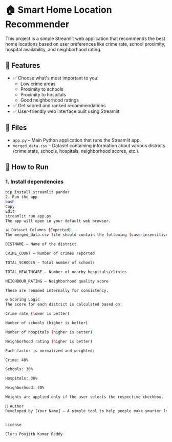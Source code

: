 # 🏠 Smart Home Location Recommender

This project is a simple Streamlit web application that recommends the best home locations based on user preferences like crime rate, school proximity, hospital availability, and neighborhood rating.

## 📌 Features

- ✅ Choose what's most important to you:
  - Low crime areas
  - Proximity to schools
  - Proximity to hospitals
  - Good neighborhood ratings
- ✅ Get scored and ranked recommendations
- ✅ User-friendly web interface built using Streamlit

## 📂 Files

- `app.py` – Main Python application that runs the Streamlit app.
- `merged_data.csv` – Dataset containing information about various districts (crime stats, schools, hospitals, neighborhood scores, etc.).

## 🚀 How to Run

### 1. Install dependencies

```bash
pip install streamlit pandas
2. Run the app
bash
Copy
Edit
streamlit run app.py
The app will open in your default web browser.

📊 Dataset Columns (Expected)
The merged_data.csv file should contain the following (case-insensitive) columns:

DISTNAME – Name of the district

CRIME_COUNT – Number of crimes reported

TOTAL_SCHOOLS – Total number of schools

TOTAL_HEALTHCARE – Number of nearby hospitals/clinics

NEIGHBOUR_RATING – Neighborhood quality score

These are renamed internally for consistency.

⚙️ Scoring Logic
The score for each district is calculated based on:

Crime rate (lower is better)

Number of schools (higher is better)

Number of hospitals (higher is better)

Neighborhood rating (higher is better)

Each factor is normalized and weighted:

Crime: 40%

Schools: 30%

Hospitals: 30%

Neighborhood: 30%

Weights are applied only if the user selects the respective checkbox.

🧠 Author
Developed by [Your Name] – A simple tool to help people make smarter location decisions based on real data.


License

Eluru Poojith Kumar Reddy
